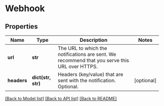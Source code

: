 # Webhook

## Properties
Name | Type | Description | Notes
------------ | ------------- | ------------- | -------------
**url** | **str** | The URL to which the notifications are sent. We recommend that you serve this URL over HTTPS. | 
**headers** | **dict(str, str)** | Headers (key/value) that are sent with the notification. Optional. | [optional] 

[[Back to Model list]](../README.md#documentation-for-models) [[Back to API list]](../README.md#documentation-for-api-endpoints) [[Back to README]](../README.md)


